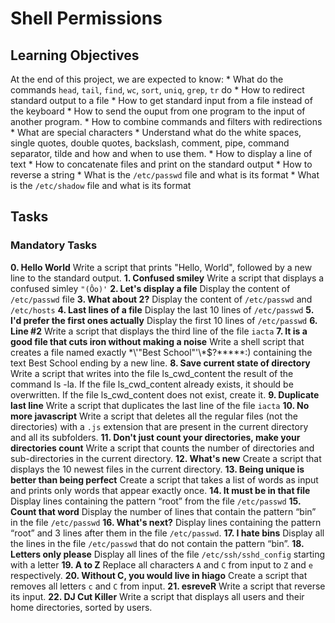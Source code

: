 # Shell Permissions

## Learning Objectives
At the end of this project, we are expected to know:
	* What do the commands `head`, `tail`, `find`, `wc`, `sort`, `uniq`, `grep`, `tr` do
	* How to redirect standard output to a file
	* How to get standard input from a file instead of the keyboard
	* How to send the ouput from one program to the input of another program.
	* How to combine commands and filters with redirections
	* What are special characters
	* Understand what do the white spaces, single quotes, double quotes, backslash, comment, pipe, command separator, tilde and how and when to use them.
	* How to display a line of text
	* How to concatenate files and print on the standard output
	* How to reverse a string
	* What is the `/etc/passwd` file and what is its format
	* What is the `/etc/shadow` file and what is its format
## Tasks
### Mandatory Tasks
**0. Hello World**
Write a script that prints "Hello, World", followed by a new line to the standard output.
**1. Confused smiley**
Write a script that displays a confused simley `"(Ôo)'`
**2. Let's display a file**
Display the content of `/etc/passwd` file
**3. What about 2?**
Display the content of `/etc/passwd` and `/etc/hosts`
**4. Last lines of a file**
Display the last 10 lines of `/etc/passwd`
**5. I'd prefer the first ones actually**
Display the first 10 lines of `/etc/passwd`
**6. Line #2**
Write a script that displays the third line of the file `iacta`
**7. It is a good file that cuts iron without making a noise**
Write a shell script that creates a file named exactly \*\\'"Best School"\'\\*$\?\*\*\*\*\*:) containing the text Best School ending by a new line.
**8. Save current state of directory**
Write a script that writes into the file ls_cwd_content the result of the command ls -la. If the file ls_cwd_content already exists, it should be overwritten. If the file ls_cwd_content does not exist, create it.
**9. Duplicate last line**
Write a script that duplicates the last line of the file `iacta`
**10. No more javascript**
Write a script that deletes all the regular files (not the directories) with a `.js` extension that are present in the current directory and all its subfolders.
**11. Don't just count your directories, make your directories count**
Write a script that counts the number of directories and sub-directories in the current directory.
**12. What's new**
Create a script that displays the 10 newest files in the current directory.
**13. Being unique is better than being perfect**
Create a script that takes a list of words as input and prints only words that appear exactly once.
**14. It must be in that file**
Display lines containing the pattern “root” from the file `/etc/passwd`
**15. Count that word**
Display the number of lines that contain the pattern “bin” in the file `/etc/passwd`
**16. What's next?**
Display lines containing the pattern “root” and 3 lines after them in the file `/etc/passwd`.
**17. I hate bins**
Display all the lines in the file `/etc/passwd` that do not contain the pattern “bin”.
**18. Letters only please**
Display all lines of the file `/etc/ssh/sshd_config` starting with a letter
**19. A to Z**
Replace all characters `A` and `C` from input to `Z` and `e` respectively.
**20. Without C, you would live in hiago**
Create a script that removes all letters `c` and `C` from input.
**21. esreveR**
Write a script that reverse its input.
**22. DJ Cut Killer**
Write a script that displays all users and their home directories, sorted by users.
